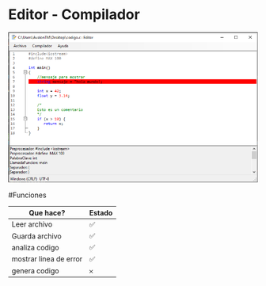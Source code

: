 # Editor - Compilador

![](/images/editor_principal.png)


#Funciones

| Que hace?  | Estado |
| ------------- | ------------- |
| Leer archivo | ✅  |
| Guarda archivo  | ✅  |
| analiza codigo  | ✅  |
| mostrar linea de error  | ✅  |
| genera codigo  | 𐄂  |
